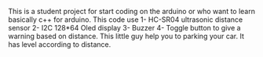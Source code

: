 This is a student project for start coding on the arduino or who want to learn basically c++ for arduino. This code use 
1- HC-SR04 ultrasonic distance sensor
2- I2C 128*64 Oled display
3- Buzzer
4- Toggle button
to give a warning based on distance. This little guy help you to parking your car. It has level according to distance.
